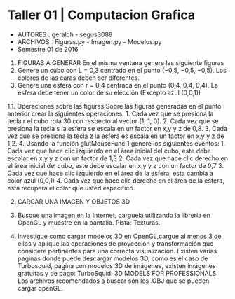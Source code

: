 # Taller 01 | Computacion Grafica
* AUTORES : geralch - segus3088
* ARCHIVOS : Figuras.py - Imagen.py - Modelos.py
* Semestre 01 de 2016

1. FIGURAS A GENERAR 
  En el misma ventana genere las siguiente figuras
  1. Genere un cubo con L = 0,3 centrado en el punto (−0,5, −0,5, −0,5). Los colores de las caras deben ser diferentes.
  2. Genere una esfera con r = 0,4 centrada en el punto (0,4, 0,4, 0,4). La esfera debe tener un color de su elección (Excepto azul (0,0,1))
  
  1.1. Operaciones sobre las figuras
  Sobre las figuras generadas en el punto anterior crear la siguientes operaciones:
    1. Cada vez que se presiona la tecla r el cubo rota 30 con respecto al vector (1, 1, 0).
    2. Cada vez que se presiona la tecla s la esfera se escala en un factor en x,y y z de 0,8.
    3. Cada vez que se presiona la tecla z la esfera es escala en un factor en x,y y z de 1,2.
    4. Usando la función glutMouseFunc 1 genere los siguientes eventos:
      1. Cada vez que hace clic izquierdo en el área inicial del cubo, este debe escalar en x,y y z con un factor de 1,3
      2. Cada vez que hace clic derecho en el área inicial del cubo, este debe escalar en x,y y z con un factor de 0,7
      3. Cada vez que hace clic izquierdo en el área de la esfera, esta cambia a color azul (0,0,1)
      4. Cada vez que hace clic derecho en el área de la esfera, esta recupera el color que usted especificó.
      
2.  CARGAR UNA IMAGEN Y OBJETOS 3D

  1. Busque una imagen en la Internet, carguela utilizando la librerı́a en OpenGL y muestre en la pantalla. Pista: Texturas.
  2. Investigue como cargar modelos 3D en OpenGL,cargue al menos 3 de ellos y aplique las operaciones de proyección y transformación que considere pertinentes para una correcta visualización. Existen varias paginas donde puede descargar modelos 3D, como es el caso de Turbosquid, página con modelos 3D de imágenes, existen imágenes gratuitas y de pago: TurboSquid: 3D MODELS FOR PROFESSIONALS. Los archivos recomendados a buscar son los .OBJ que se pueden cargar openGL.
